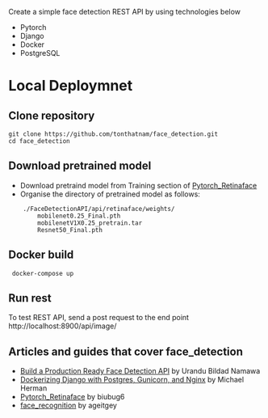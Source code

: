 Create a simple face detection REST API by using technologies below
 
 * Pytorch
 * Django
 * Docker
 * PostgreSQL

# Local Deploymnet
 
## Clone repository
 ```console
 git clone https://github.com/tonthatnam/face_detection.git
 cd face_detection
```
## Download pretrained model
 * Download pretraind model from Training section of [Pytorch_Retinaface](https://github.com/biubug6/Pytorch_Retinaface)
 * Organise the directory of pretrained model as follows:
```
    ./FaceDetectionAPI/api/retinaface/weights/
        mobilenet0.25_Final.pth
        mobilenetV1X0.25_pretrain.tar
        Resnet50_Final.pth
```
## Docker build
```console
 docker-compose up
```
## Run rest
 To test REST API, send a post request to the end point http://localhost:8900/api/image/

## Articles and guides that cover face_detection

 * [Build a Production Ready Face Detection API](https://medium.com/devcnairobi/build-a-production-ready-face-detection-api-part-1-c56cbe9592bf) by Urandu Bildad Namawa
 * [Dockerizing Django with Postgres, Gunicorn, and Nginx](https://testdriven.io/blog/dockerizing-django-with-postgres-gunicorn-and-nginx/#gunicorn) by Michael Herman
 * [Pytorch_Retinaface](https://github.com/biubug6/Pytorch_Retinaface) by biubug6
 * [face_recognition](https://github.com/ageitgey/face_recognition) by ageitgey


